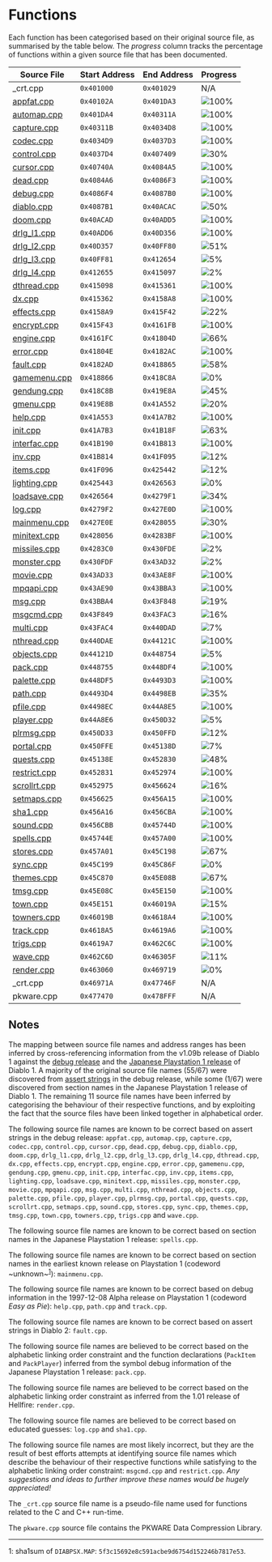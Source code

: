 # Functions

Each function has been categorised based on their original source file, as summarised by the table below. The *progress* column tracks the percentage of functions within a given source file that has been documented.

| Source File                | Start Address | End Address | Progress                                                   |
|----------------------------|---------------|-------------|------------------------------------------------------------|
| _crt.cpp                   | `0x401000`    | `0x401029`  | N/A                                                        |
| [appfat.cpp](appfat.h)     | `0x40102A`    | `0x401DA3`  | ![100%](https://progress-bar.dev/100/ "(19/19 functions)") |
| [automap.cpp](automap.h)   | `0x401DA4`    | `0x40311A`  | ![100%](https://progress-bar.dev/100/ "(16/16 functions)") |
| [capture.cpp](capture.h)   | `0x40311B`    | `0x4034D8`  | ![100%](https://progress-bar.dev/100/ "(7/7 functions)")   |
| [codec.cpp](codec.h)       | `0x4034D9`    | `0x4037D3`  | ![100%](https://progress-bar.dev/100/ "(5/5 functions)")   |
| [control.cpp](control.h)   | `0x4037D4`    | `0x407409`  | ![30%](https://progress-bar.dev/30/ "(20/65 functions)")   |
| [cursor.cpp](cursor.h)     | `0x40740A`    | `0x4084A5`  | ![100%](https://progress-bar.dev/100/ "(9/9 functions)")   |
| [dead.cpp](dead.h)         | `0x4084A6`    | `0x4086F3`  | ![100%](https://progress-bar.dev/100/ "(3/3 functions)")   |
| [debug.cpp](debug.h)       | `0x4086F4`    | `0x4087B0`  | ![100%](https://progress-bar.dev/100/ "(3/3 functions)")   |
| [diablo.cpp](diablo.h)     | `0x4087B1`    | `0x40ACAC`  | ![50%](https://progress-bar.dev/50/ "(18/36 functions)")   |
| [doom.cpp](doom.h)         | `0x40ACAD`    | `0x40ADD5`  | ![100%](https://progress-bar.dev/100/ "(7/7 functions)")   |
| [drlg_l1.cpp](drlg_l1.h)   | `0x40ADD6`    | `0x40D356`  | ![100%](https://progress-bar.dev/100/ "(38/38 functions)") |
| [drlg_l2.cpp](drlg_l2.h)   | `0x40D357`    | `0x40FF80`  | ![51%](https://progress-bar.dev/51/ "(18/35 functions)")   |
| [drlg_l3.cpp](drlg_l3.h)   | `0x40FF81`    | `0x412654`  | ![5%](https://progress-bar.dev/5/ "(2/34 functions)")      |
| [drlg_l4.cpp](drlg_l4.h)   | `0x412655`    | `0x415097`  | ![2%](https://progress-bar.dev/2/ "(1/35 functions)")      |
| [dthread.cpp](dthread.h)   | `0x415098`    | `0x415361`  | ![100%](https://progress-bar.dev/100/ "(11/11 functions)") |
| [dx.cpp](dx.h)             | `0x415362`    | `0x4158A8`  | ![100%](https://progress-bar.dev/100/ "(17/17 functions)") |
| [effects.cpp](effects.h)   | `0x4158A9`    | `0x415F42`  | ![22%](https://progress-bar.dev/22/ "(5/22 functions)")    |
| [encrypt.cpp](encrypt.h)   | `0x415F43`    | `0x4161FB`  | ![100%](https://progress-bar.dev/100/ "(8/8 functions)")   |
| [engine.cpp](engine.h)     | `0x4161FC`    | `0x41804D`  | ![66%](https://progress-bar.dev/66/ "(38/57 functions)")   |
| [error.cpp](error.h)       | `0x41804E`    | `0x4182AC`  | ![100%](https://progress-bar.dev/100/ "(3/3 functions)")   |
| [fault.cpp](fault.h)       | `0x4182AD`    | `0x418865`  | ![58%](https://progress-bar.dev/58/ "(7/12 functions)")    |
| [gamemenu.cpp](gamemenu.h) | `0x418866`    | `0x418C8A`  | ![0%](https://progress-bar.dev/0/ "(0/23 functions)")      |
| [gendung.cpp](gendung.h)   | `0x418C8B`    | `0x419E8A`  | ![45%](https://progress-bar.dev/45/ "(10/22 functions)")   |
| [gmenu.cpp](gmenu.h)       | `0x419E8B`    | `0x41A552`  | ![20%](https://progress-bar.dev/20/ "(4/20 functions)")    |
| [help.cpp](help.h)         | `0x41A553`    | `0x41A7B2`  | ![100%](https://progress-bar.dev/100/ "(6/6 functions)")   |
| [init.cpp](init.h)         | `0x41A7B3`    | `0x41B18F`  | ![63%](https://progress-bar.dev/63/ "(12/19 functions)")   |
| [interfac.cpp](interfac.h) | `0x41B190`    | `0x41B813`  | ![100%](https://progress-bar.dev/100/ "(9/9 functions)")   |
| [inv.cpp](inv.h)           | `0x41B814`    | `0x41F095`  | ![12%](https://progress-bar.dev/12/ "(5/40 functions)")    |
| [items.cpp](items.h)       | `0x41F096`    | `0x425442`  | ![12%](https://progress-bar.dev/12/ "(14/110 functions)")  |
| [lighting.cpp](lighting.h) | `0x425443`    | `0x426563`  | ![0%](https://progress-bar.dev/0/ "(0/24 functions)")      |
| [loadsave.cpp](loadsave.h) | `0x426564`    | `0x4279F1`  | ![34%](https://progress-bar.dev/34/ "(11/32 functions)")   |
| [log.cpp](log.h)           | `0x4279F2`    | `0x427E0D`  | ![100%](https://progress-bar.dev/100/ "(11/11 functions)") |
| [mainmenu.cpp](mainmenu.h) | `0x427E0E`    | `0x428055`  | ![30%](https://progress-bar.dev/30/ "(3/10 functions)")    |
| [minitext.cpp](minitext.h) | `0x428056`    | `0x4283BF`  | ![100%](https://progress-bar.dev/100/ "(6/6 functions)")   |
| [missiles.cpp](missiles.h) | `0x4283C0`    | `0x430FDE`  | ![2%](https://progress-bar.dev/2/ "(3/133 functions)")     |
| [monster.cpp](monster.h)   | `0x430FDF`    | `0x43AD32`  | ![2%](https://progress-bar.dev/2/ "(3/147 functions)")     |
| [movie.cpp](movie.h)       | `0x43AD33`    | `0x43AE8F`  | ![100%](https://progress-bar.dev/100/ "(4/4 functions)")   |
| [mpqapi.cpp](mpqapi.h)     | `0x43AE90`    | `0x43BBA3`  | ![100%](https://progress-bar.dev/100/ "(29/29 functions)") |
| [msg.cpp](msg.h)           | `0x43BBA4`    | `0x43F848`  | ![19%](https://progress-bar.dev/19/ "(26/133 functions)")  |
| [msgcmd.cpp](msgcmd.h)     | `0x43F849`    | `0x43FAC3`  | ![16%](https://progress-bar.dev/16/ "(3/18 functions)")    |
| [multi.cpp](multi.h)       | `0x43FAC4`    | `0x440DAD`  | ![7%](https://progress-bar.dev/7/ "(3/38 functions)")      |
| [nthread.cpp](nthread.h)   | `0x440DAE`    | `0x44121C`  | ![100%](https://progress-bar.dev/100/ "(15/15 functions)") |
| [objects.cpp](objects.h)   | `0x44121D`    | `0x448754`  | ![5%](https://progress-bar.dev/5/ "(7/131 functions)")     |
| [pack.cpp](pack.h)         | `0x448755`    | `0x448DF4`  | ![100%](https://progress-bar.dev/100/ "(7/7 functions)")   |
| [palette.cpp](palette.h)   | `0x448DF5`    | `0x4493D3`  | ![100%](https://progress-bar.dev/100/ "(22/22 functions)") |
| [path.cpp](path.h)         | `0x4493D4`    | `0x4498EB`  | ![35%](https://progress-bar.dev/35/ "(5/14 functions)")    |
| [pfile.cpp](pfile.h)       | `0x4498EC`    | `0x44A8E5`  | ![100%](https://progress-bar.dev/100/ "(38/38 functions)") |
| [player.cpp](player.h)     | `0x44A8E6`    | `0x450D32`  | ![5%](https://progress-bar.dev/5/ "(5/92 functions)")      |
| [plrmsg.cpp](plrmsg.h)     | `0x450D33`    | `0x450FFD`  | ![12%](https://progress-bar.dev/12/ "(1/8 functions)")     |
| [portal.cpp](portal.h)     | `0x450FFE`    | `0x45138D`  | ![7%](https://progress-bar.dev/7/ "(1/13 functions)")      |
| [quests.cpp](quests.h)     | `0x45138E`    | `0x452830`  | ![48%](https://progress-bar.dev/48/ "(12/25 functions)")   |
| [restrict.cpp](restrict.h) | `0x452831`    | `0x452974`  | ![100%](https://progress-bar.dev/100/ "(3/3 functions)")   |
| [scrollrt.cpp](scrollrt.h) | `0x452975`    | `0x456624`  | ![16%](https://progress-bar.dev/16/ "(5/31 functions)")    |
| [setmaps.cpp](setmaps.h)   | `0x456625`    | `0x456A15`  | ![100%](https://progress-bar.dev/100/ "(6/6 functions)")   |
| [sha1.cpp](sha1.h)         | `0x456A16`    | `0x456CBA`  | ![100%](https://progress-bar.dev/100/ "(6/6 functions)")   |
| [sound.cpp](sound.h)       | `0x456CBB`    | `0x45744D`  | ![100%](https://progress-bar.dev/100/ "(22/22 functions)") |
| [spells.cpp](spells.h)     | `0x45744E`    | `0x457A00`  | ![100%](https://progress-bar.dev/100/ "(7/7 functions)")   |
| [stores.cpp](stores.h)     | `0x457A01`    | `0x45C198`  | ![67%](https://progress-bar.dev/67/ "(64/95 functions)")   |
| [sync.cpp](sync.h)         | `0x45C199`    | `0x45C86F`  | ![0%](https://progress-bar.dev/0/ "(0/9 functions)")       |
| [themes.cpp](themes.h)     | `0x45C870`    | `0x45E08B`  | ![67%](https://progress-bar.dev/67/ "(21/31 functions)")   |
| [tmsg.cpp](tmsg.h)         | `0x45E08C`    | `0x45E150`  | ![100%](https://progress-bar.dev/100/ "(3/3 functions)")   |
| [town.cpp](town.h)         | `0x45E151`    | `0x46019A`  | ![15%](https://progress-bar.dev/15/ "(3/19 functions)")    |
| [towners.cpp](towners.h)   | `0x46019B`    | `0x4618A4`  | ![100%](https://progress-bar.dev/100/ "(33/33 functions)") |
| [track.cpp](track.h)       | `0x4618A5`    | `0x4619A6`  | ![100%](https://progress-bar.dev/100/ "(5/5 functions)")   |
| [trigs.cpp](trigs.h)       | `0x4619A7`    | `0x462C6C`  | ![100%](https://progress-bar.dev/100/ "(21/21 functions)") |
| [wave.cpp](wave.h)         | `0x462C6D`    | `0x46305F`  | ![11%](https://progress-bar.dev/11/ "(2/18 functions)")    |
| [render.cpp](render.h)     | `0x463060`    | `0x469719`  | ![0%](https://progress-bar.dev/0/ "(0/7 functions)")       |
| _crt.cpp                   | `0x46971A`    | `0x47746F`  | N/A                                                        |
| pkware.cpp                 | `0x477470`    | `0x478FFF`  | N/A                                                        |

## Notes

The mapping between source file names and address ranges has been inferred by cross-referencing information from the v1.09b release of Diablo 1 against the [debug release](http://diablo1.se/notes/debug.html) and the [Japanese Playstation 1 release](https://github.com/sanctuary/notes/issues/1) of Diablo 1. A majority of the original source file names (55/67) were discovered from [assert strings](http://diablo1.se/notes/debug.html#assert-strings) in the debug release, while some (1/67) were discovered from section names in the Japanese Playstation 1 release of Diablo 1. The remaining 11 source file names have been inferred by categorising the behaviour of their respective functions, and by exploiting the fact that the source files have been linked together in alphabetical order.

The following source file names are known to be correct based on assert strings in the debug release: `appfat.cpp`, `automap.cpp`, `capture.cpp`, `codec.cpp`, `control.cpp`, `cursor.cpp`, `dead.cpp`, `debug.cpp`, `diablo.cpp`, `doom.cpp`, `drlg_l1.cpp`, `drlg_l2.cpp`, `drlg_l3.cpp`, `drlg_l4.cpp`, `dthread.cpp`, `dx.cpp`, `effects.cpp`, `encrypt.cpp`, `engine.cpp`, `error.cpp`, `gamemenu.cpp`, `gendung.cpp`, `gmenu.cpp`, `init.cpp`, `interfac.cpp`, `inv.cpp`, `items.cpp`, `lighting.cpp`, `loadsave.cpp`, `minitext.cpp`, `missiles.cpp`, `monster.cpp`, `movie.cpp`, `mpqapi.cpp`, `msg.cpp`, `multi.cpp`, `nthread.cpp`, `objects.cpp`, `palette.cpp`, `pfile.cpp`, `player.cpp`, `plrmsg.cpp`, `portal.cpp`, `quests.cpp`, `scrollrt.cpp`, `setmaps.cpp`, `sound.cpp`, `stores.cpp`, `sync.cpp`, `themes.cpp`, `tmsg.cpp`, `town.cpp`, `towners.cpp`, `trigs.cpp` and `wave.cpp`.

The following source file names are known to be correct based on section names in the Japanese Playstation 1 release: `spells.cpp`.

The following source file names are known to be correct based on section names in the earliest known release on Playstation 1 (codeword ~unknown~<sup>[1](#codeword_unknown)</sup>): `mainmenu.cpp`.

The following source file names are known to be correct based on debug information in the 1997-12-08 Alpha release on Playstation 1 (codeword *Easy as Pie*): `help.cpp`, `path.cpp` and `track.cpp`.

The following source file names are known to be correct based on assert strings in Diablo 2: `fault.cpp`.

The following source file names are believed to be correct based on the alphabetic linking order constraint and the function declarations (`PackItem` and `PackPlayer`) inferred from the symbol debug information of the Japanese Playstation 1 release: `pack.cpp`.

The following source file names are believed to be correct based on the alphabetic linking order constraint as inferred from the 1.01 release of Hellfire: `render.cpp`.

The following source file names are believed to be correct based on educated guesses: `log.cpp` and `sha1.cpp`.

The following source file names are most likely incorrect, but they are the result of best efforts attempts at identifying source file names which describe the behaviour of their respective functions while satisfying to the alphabetic linking order constraint: `msgcmd.cpp` and `restrict.cpp`. *Any suggestions and ideas to further improve these names would be hugely appreciated!*

The `_crt.cpp` source file name is a pseudo-file name used for functions related to the C and C++ run-time.

The `pkware.cpp` source file contains the PKWARE Data Compression Library.

---

<a name="codeword_unknown">1</a>: sha1sum of `DIABPSX.MAP`: `5f3c15692e8c591acbe9d6754d152246b7817e53`.
